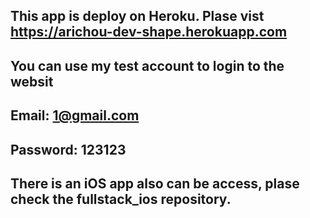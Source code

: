 ## This app is deploy on Heroku. Plase vist https://arichou-dev-shape.herokuapp.com

## You can use my test account to login to the websit

## Email: 1@gmail.com
## Password: 123123


## There is an iOS app also can be access, plase check the fullstack_ios repository.

